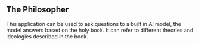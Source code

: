 ## The Philosopher

This application can be used to ask questions to a built in AI model, the model answers based on the holy book. It can refer to different theories and ideologies described in the book.

